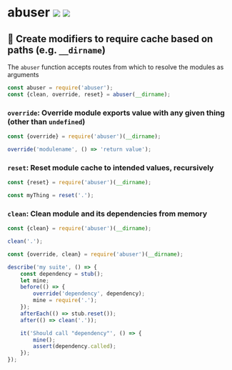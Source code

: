 # abuser [![](https://img.shields.io/npm/v/abuser.svg)](https://www.npmjs.com/package/abuser) [![](https://img.shields.io/badge/source--000000.svg?logo=github&style=social)](https://github.com/omrilotan/mono/tree/master/packages/abuser)

## 🤕 Create modifiers to require cache based on paths (e.g. `__dirname`)

The `abuser` function accepts routes from which to resolve the modules as arguments
```js
const abuser = require('abuser');
const {clean, override, reset} = abuser(__dirname);
```

### `override`: Override module exports value with any given thing (other than `undefined`)
```js
const {override} = require('abuser')(__dirname);

override('modulename', () => 'return value');
```

### `reset`: Reset module cache to intended values, recursively
```js
const {reset} = require('abuser')(__dirname);

const myThing = reset('.');
```


### `clean`: Clean module and its dependencies from memory
```js
const {clean} = require('abuser')(__dirname);

clean('.');
```

```js
const {override, clean} = require('abuser')(__dirname);

describe('my suite', () => {
	const dependency = stub();
	let mine;
	before(() => {
		override('dependency', dependency);
		mine = require('.');
	});
	afterEach(() => stub.reset());
	after(() => clean('.'));

	it('Should call "dependency"', () => {
		mine();
		assert(dependency.called);
	});
});
```
